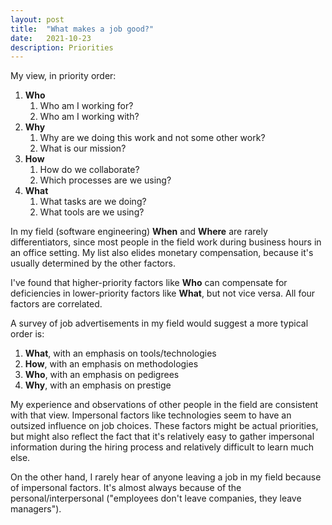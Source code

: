 ```yaml
---
layout: post
title:  "What makes a job good?"
date:   2021-10-23
description: Priorities
---
```


My view, in priority order:

1. **Who**
   1. Who am I working for?
   2. Who am I working with?
2. **Why**
   1. Why are we doing this work and not some other work?
   2. What is our mission?
3. **How**
   1. How do we collaborate?
   2. Which processes are we using?
4. **What**
   1. What tasks are we doing?
   2. What tools are we using?
   
In my field (software engineering) **When** and **Where** are rarely differentiators, since most people in the field work during business hours in an office setting. My list also elides monetary compensation, because it's usually determined by the other factors.

I've found that higher-priority factors like **Who** can compensate for deficiencies in lower-priority factors like **What**, but not vice versa. All four factors are correlated.

A survey of job advertisements in my field would suggest a more typical order is:

1. **What**, with an emphasis on tools/technologies
2. **How**, with an emphasis on methodologies
3. **Who**, with an emphasis on pedigrees
4. **Why**, with an emphasis on prestige

My experience and observations of other people in the field are consistent with that view. Impersonal factors like technologies seem to have an outsized influence on job choices. These factors might be actual priorities, but might also reflect the fact that it's relatively easy to gather impersonal information during the hiring process and relatively difficult to learn much else.

On the other hand, I rarely hear of anyone leaving a job in my field because of impersonal factors. It's almost always because of the personal/interpersonal ("employees don't leave companies, they leave managers").

